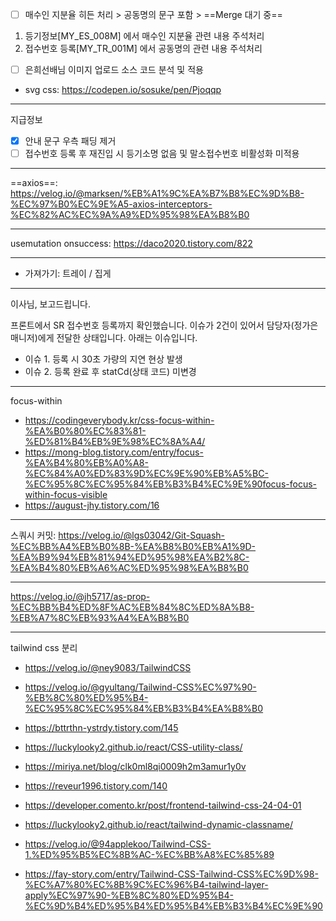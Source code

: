 - [ ] 매수인 지분율 히든 처리 > 공동명의 문구 포함 > ==Merge 대기 중==
1. 등기정보[MY_ES_008M] 에서 매수인 지분율 관련 내용 주석처리
2. 접수번호 등록[MY_TR_001M] 에서 공동명의 관련 내용 주석처리

- [ ] 은희선배님 이미지 업로드 소스 코드 분석 및 적용
- svg css: https://codepen.io/sosuke/pen/Pjoqqp
***
지급정보
- [x] 안내 문구 우측 패딩 제거
- [ ] 접수번호 등록 후 재진입 시 등기소명 없음 및 말소접수번호 비활성화 미적용

***
==axios==: https://velog.io/@marksen/%EB%A1%9C%EA%B7%B8%EC%9D%B8-%EC%97%B0%EC%9E%A5-axios-interceptors-%EC%82%AC%EC%9A%A9%ED%95%98%EA%B8%B0
***
usemutation onsuccess: https://daco2020.tistory.com/822
***
- 가져가기: 트레이 / 집게
***
이사님, 보고드립니다.

프론트에서 SR 접수번호 등록까지 확인했습니다. 이슈가 2건이 있어서 담당자(정가은 매니저)에게 전달한 상태입니다. 아래는 이슈입니다.

- 이슈 1. 등록 시 30초 가량의 지연 현상 발생
- 이슈 2. 등록 완료 후 statCd(상태 코드) 미변경

***
focus-within
- https://codingeverybody.kr/css-focus-within-%EA%B0%80%EC%83%81-%ED%81%B4%EB%9E%98%EC%8A%A4/
- https://mong-blog.tistory.com/entry/focus-%EA%B4%80%EB%A0%A8-%EC%84%A0%ED%83%9D%EC%9E%90%EB%A5%BC-%EC%95%8C%EC%95%84%EB%B3%B4%EC%9E%90focus-focus-within-focus-visible
- https://august-jhy.tistory.com/16

***
스쿼시 커밋: https://velog.io/@lgs03042/Git-Squash-%EC%BB%A4%EB%B0%8B-%EA%B8%B0%EB%A1%9D-%EA%B9%94%EB%81%94%ED%95%98%EA%B2%8C-%EA%B4%80%EB%A6%AC%ED%95%98%EA%B8%B0
***
https://velog.io/@jh5717/as-prop-%EC%BB%B4%ED%8F%AC%EB%84%8C%ED%8A%B8-%EB%A7%8C%EB%93%A4%EA%B8%B0
***

tailwind css 분리
- https://velog.io/@ney9083/TailwindCSS
- https://velog.io/@gyultang/Tailwind-CSS%EC%97%90-%EB%8C%80%ED%95%B4-%EC%95%8C%EC%95%84%EB%B3%B4%EA%B8%B0
- https://bttrthn-ystrdy.tistory.com/145
- https://luckylooky2.github.io/react/CSS-utility-class/
- https://miriya.net/blog/clk0ml8qi0009h2m3amur1y0v
- https://reveur1996.tistory.com/140
- https://developer.comento.kr/post/frontend-tailwind-css-24-04-01

- https://luckylooky2.github.io/react/tailwind-dynamic-classname/
- https://velog.io/@94applekoo/Tailwind-CSS-1.%ED%95%B5%EC%8B%AC-%EC%BB%A8%EC%85%89
- https://fay-story.com/entry/Tailwind-CSS-Tailwind-CSS%EC%9D%98-%EC%A7%80%EC%8B%9C%EC%96%B4-tailwind-layer-apply%EC%97%90-%EB%8C%80%ED%95%B4-%EC%9D%B4%ED%95%B4%ED%95%B4%EB%B3%B4%EC%9E%90
